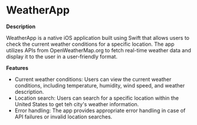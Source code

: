 # WeatherApp
**Description**

WeatherApp is a native iOS application built using Swift that allows users to check the current weather conditions for a specific location. The app utilizes APIs from OpenWeatherMap.org to fetch real-time weather data and display it to the user in a user-friendly format.

**Features**

* Current weather conditions: Users can view the current weather conditions, including temperature, humidity, wind speed, and weather description.
* Location search: Users can search for a specific location within the United States to get teh city's weather information.
* Error handling: The app provides appropriate error handling in case of API failures or invalid location searches.
